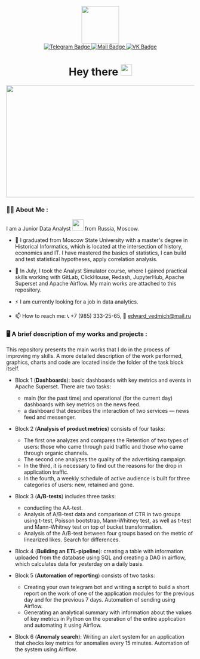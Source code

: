 <div id="header" align="center">
     <img src="https://media.giphy.com/media/zhYSVCirREeIZtONCI/giphy.gif" width="100">
</div>

<div id="badges" align="center">
     <a href="https://t.me/edward_vedmich">
          <img src="https://img.shields.io/badge/Telegram-2CA5E0?style=for-the-badge&logo=Telegram&logoColor=white" alt="Telegram Badge">
     </a>
     <a href="https://edward_vedmich@mail.ru">
          <img src="https://img.shields.io/badge/edward_vedmich@mail.ru-blue?style=for-the-badge&logo=Mail.ru&logoColor=orange" alt="Mail Badge">
     </a>
     <a href="https://vk.com/ed.vedmich">
          <img src="https://img.shields.io/badge/ВКонтакте-blue?style=for-the-badge&logo=VK&logoColor=white" alt="VK Badge">
     </a>
</div>

<div id="badges" align="center">
<img src="https://komarev.com/ghpvc/?username=EdVedmich&style=flat-square&color=blue" alt=""/>
<h1>
  Hey there
  <img src="https://media.giphy.com/media/hvRJCLFzcasrR4ia7z/giphy.gif" width="30px"/>
</h1>
</div>

<div align="center">
  <img src="https://media.giphy.com/media/dWesBcTLavkZuG35MI/giphy.gif" width="600" height="300"/>
</div>

### :man_technologist: About Me :
I am a Junior Data Analyst <img src="https://media.giphy.com/media/WUlplcMpOCEmTGBtBW/giphy.gif" width="30"> from Russia, Moscow.

- :telescope: I graduated from Moscow State University with a master's degree in Historical Informatics, which is located at the intersection of history, economics and IT. I have mastered the basics of statistics, I can build and test statistical hypotheses, apply correlation analysis.

- :seedling: In July, I took the Analyst Simulator course, where I gained practical skills working with GitLab, ClickHouse, Redash, JupyterHub, Apache Superset and Apache Airflow. My main works are attached to this repository.

- :zap: I am currently looking for a job in data analytics.

- :mailbox: How to reach me: :telephone_receiver: +7 (985) 333-25-65, :e-mail: edward_vedmich@mail.ru

### :desktop_computer: A brief description of my works and projects :
This repository presents the main works that I do in the process of improving my skills. A more detailed description of the work performed, graphics, charts and code are located inside the folder of the task block itself.

- Block 1 (**Dashboards**): basic dashboards with key metrics and events in Apache Superset. There are two tasks:
     - main (for the past time) and operational (for the current day) dashboards with key metrics on the news feed.
     - a dashboard that describes the interaction of two services — news feed and messenger.

- Block 2 (**Analysis of product metrics**) consists of four tasks: 
     - The first one analyzes and compares the Retention of two types of users: those who came through paid traffic and those who came through organic channels.
     - The second one analyzes the quality of the advertising campaign.
     - In the third, it is necessary to find out the reasons for the drop in application traffic.
     - In the fourth, a weekly schedule of active audience is built for three categories of users: new, retained and gone.

- Block 3 (**A/B-tests**) includes three tasks:
     - conducting the AA-test.
     - Analysis of A/B-test data and comparison of CTR in two groups using t-test, Poisson bootstrap, Mann-Whitney test, as well as t-test and Mann-Whitney test on top of bucket transformation.
     - Analysis of the A/B-test between four groups based on the metric of linearized likes. Search for differences.

- Block 4 (**Building an ETL-pipeline**): creating a table with information uploaded from the database using SQL and creating a DAG in airflow, which calculates data for yesterday on a daily basis.

- Block 5 (**Automation of reporting**) consists of two tasks: 
     - Creating your own telegram bot and writing a script to build a short report on the work of one of the application modules for the previous day and for the previous 7 days. Automation of sending using Airflow.
     - Generating an analytical summary with information about the values of key metrics in Python on the operation of the entire application and automating it using Airflow. 
 
 - Block 6 (**Anomaly search**): Writing an alert system for an application that checks key metrics for anomalies every 15 minutes. Automation of the system using Airflow.
